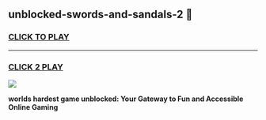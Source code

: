 
## unblocked-swords-and-sandals-2 👋
<h3>
<a href="https://premium.freeplayer.one?title=unblocked-swords-and-sandals-2&ref=14F">CLICK TO PLAY</a></h3>
<hr>

<h3>
<a href="https://premium.freeplayer.one?title=unblocked-swords-and-sandals-2&ref=14F">CLICK 2 PLAY</a>
  
</h3>

<a href="https://premium.freeplayer.one?title=unblocked-swords-and-sandals-2&ref=12F/"><img src="https://clearcache.store/games.png"></a>


**worlds hardest game unblocked: Your Gateway to Fun and Accessible Online Gaming**
